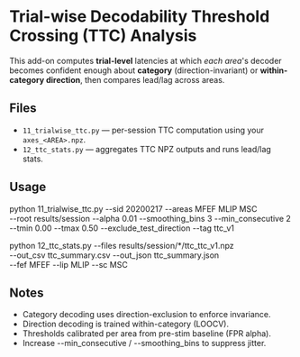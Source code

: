 # Trial-wise Decodability Threshold Crossing (TTC) Analysis

This add-on computes **trial-level** latencies at which *each area*'s
decoder becomes confident enough about **category** (direction-invariant)
or **within-category direction**, then compares lead/lag across areas.

Files
-----
- `11_trialwise_ttc.py` — per-session TTC computation using your `axes_<AREA>.npz`.
- `12_ttc_stats.py` — aggregates TTC NPZ outputs and runs lead/lag stats.

Usage
-----
python 11_trialwise_ttc.py --sid 20200217 --areas MFEF MLIP MSC \
  --root results/session --alpha 0.01 --smoothing_bins 3 --min_consecutive 2 \
  --tmin 0.00 --tmax 0.50 --exclude_test_direction --tag ttc_v1

python 12_ttc_stats.py --files results/session/*/ttc_ttc_v1.npz \
  --out_csv ttc_summary.csv --out_json ttc_summary.json \
  --fef MFEF --lip MLIP --sc MSC

Notes
-----
- Category decoding uses direction-exclusion to enforce invariance.
- Direction decoding is trained within-category (LOOCV).
- Thresholds calibrated per area from pre-stim baseline (FPR alpha).
- Increase --min_consecutive / --smoothing_bins to suppress jitter.
